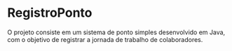 # RegistroPonto
O projeto consiste em um sistema de ponto simples desenvolvido em Java, com o objetivo de registrar a jornada de trabalho de colaboradores.
